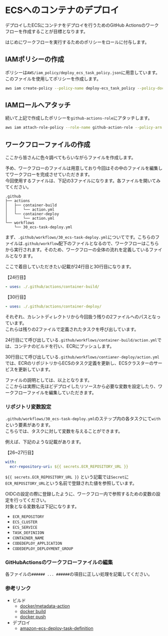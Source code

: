 # ECSへのコンテナのデプロイ

デプロイしたECSにコンテナをデプロイを行うためのGitHub Actionsのワークフローを作成することが目標となります。

はじめにワークフローを実行するためのポリシーをロールに付与します。

## IAMポリシーの作成

ポリシーは`AWS/iam_policy/deploy_ecs_task_policy.json`に用意しています。
このファイルを使用してポリシーを作成します。

```bash
aws iam create-policy --policy-name deploy-ecs_task_policy --policy-document file://AWS/iam_policy/deploy_ecs_task_policy.json
```

## IAMロールへアタッチ

続いて上記で作成したポリシーを`github-actions-role`にアタッチします。

```bash
aws iam attach-role-policy --role-name github-action-role --policy-arn arn:aws:iam::${AWS_ID}:policy/deploy_ecs_task_policy
```

## ワークフローファイルの作成

ここから皆さんに色々調べてもらいながらファイルを作成します。

予め、ワークフローのファイルは用意しており今回はその中のファイルを編集してワークフローを完成させていただきます。  
今回使用するファイルは、下記の3ファイルになります。各ファイルを開いてみてください。  

```text
.github
├── actions
│   ├── container-build
│   │   └── action.yml
│   └── container-deploy
│       └── action.yml
└── workflows
    └── 30_ecs-task-deploy.yml
```

まず、`.github/workflows/30_ecs-task-deploy.yml`についてです。こちらのファイルは`.github/workflow`配下のファイルとなるので、ワークフローはこちらから実行されます。そのため、ワークフローの全体の流れを定義しているファイルとなります。  

ここで着目していただきたい記載が24行目と30行目になります。

【24行目】

```yaml
- uses: ./.github/actions/container-build/
```

【30行目】

```yaml
- uses: ./.github/actions/container-deploy/
```

それぞれ、カレントディレクトリから今回扱う残りの2ファイルへのパスとなっています。  
これらは残りの2ファイルで定義されたタスクを呼び出しています。

24行目にて呼び出している`.github/workflows/container-build/action.yml`では、コンテナのビルドを行い、ECRにプッシュします。

30行目にて呼び出している`.github/workflows/contianer-deploy/action.yml`では、ECRのリポジトリからECSのタスク定義を更新し、ECSクラスターのサービスを更新しています。

ファイルの説明としては、以上となります。  
ここからは実際に先ほどデプロイしたリソースから必要な変数を設定したり、ワークフローファイルを編集していただきます。

### リポジトリ変数設定

`.github/workflows/30_ecs-task-deploy.yml`のステップ内の各タスクにて`with`という要素があります。  
こちらでは、タスクに対して変数を与えることができます。

例えば、下記のような記載があります。

【26~27行目】

```yaml
with:
  ecr-repository-uri: ${{ secrets.ECR_REPOSITORY_URL }}
```

`${{ secrets.ECR_REPOSITORY_URL }}` という記載では`Secret`に`ECR_REPOSITORY_URL`という名前で登録された値を参照しています。

OIDCの設定の際に登録したように、ワークフロー内で参照するための変数の設定を行ってください。  
対象となる変数名は下記になります。

- `ECR_REPOSITORY`
- `ECS_CLUSTER`
- `ECS_SERVICE`
- `TASK_DEFINIION`
- `CONTAINER_NAME`
- `CODEDEPLOY_APPLICATION`
- `CODEDEPLOY_DEPLOYMENT_GROUP`

### GitHubActionsのワークフローファイルの編集

各ファイルの`###### ... ######`の項目に正しい処理を記載してください。  

### 参考リンク

- ビルド
  - [docker/metadata-action](https://github.com/docker/metadata-action)
  - [docker build](https://docs.docker.jp/engine/reference/commandline/build.html)
  - [docker push](https://docs.docker.jp/engine/reference/commandline/push.html)
- デプロイ
  - [amazon-ecs-deploy-task-definition](https://github.com/aws-actions/amazon-ecs-deploy-task-definition)
